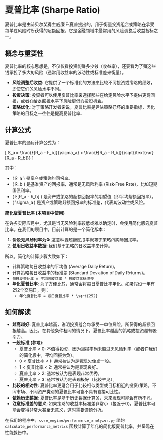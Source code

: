 # 夏普比率 (Sharpe Ratio)

夏普比率是由诺贝尔奖得主威廉·F·夏普提出的，用于衡量投资组合或策略在承受每单位风险时所获得的超额回报。它是金融领域中最常用的风险调整后收益指标之一。

## 概念与重要性

夏普比率的核心思想是，不仅仅看投资能赚多少钱（收益率），还要看为了赚这些钱承担了多大的风险（通常用收益率的波动性或标准差来衡量）。

*   **风险调整后收益**: 它提供了一个标准化的方法来比较不同投资或策略的绩效，即使它们的风险水平不同。
*   **投资决策**: 投资者可以使用夏普比率来选择那些在给定风险水平下提供更高回报，或者在给定回报水平下风险更低的投资机会。
*   **策略优化**: 对于策略开发者来说，夏普比率是评估策略好坏的重要指标，优化策略的目标之一往往是提高夏普比率。

## 计算公式

夏普比率的通用计算公式为：

\[ S_a = \frac{E[R_a - R_b]}{\sigma_a} = \frac{E[R_a - R_b]}{\sqrt{\text{var}[R_a - R_b]}} \]

其中：
*   \( R_a \) 是资产或策略的回报率。
*   \( R_b \) 是基准资产的回报率，通常是无风险利率 (Risk-Free Rate)，比如短期国债利率。
*   \( E[R_a - R_b] \) 是资产或策略的超额回报率的期望值（即平均超额回报率）。
*   \( \sigma_a \) 是资产或策略超额回报率的标准差，代表其波动性或风险。

**简化版夏普比率 (本项目中使用)**

在许多实际应用中，尤其是当无风险利率较低或难以确定时，会使用简化版的夏普比率。在我们的项目中，目前计算的是一个简化版本：

1.  **假设无风险利率为0**: 这意味着超额回报率就等于策略的实际回报率。
2.  **使用日收益率数据**: 我们基于策略的日收益率来计算。

所以，简化的计算步骤大致如下：

*   计算策略每日收益率的平均值 (Average Daily Return)。
*   计算策略每日收益率的标准差 (Standard Deviation of Daily Returns)。
*   `每日夏普比率 = 平均日收益率 / 日收益率标准差`
*   **年化夏普比率**: 为了方便比较，通常会将每日夏普比率年化。如果假设一年有252个交易日，则：
    *   `年化夏普比率 = 每日夏普比率 * \sqrt{252}`

## 如何解读

*   **越高越好**: 夏普比率越高，说明投资组合每承受一单位风险，所获得的超额回报越高。因此，在其他条件相同的情况下，夏普比率越高的策略或投资越有吸引力。
*   **一般标准 (参考)**:
    *   夏普比率 < 0: 不值得投资，因为回报率尚未超过无风险利率（或者在我们的简化版中，平均回报为负）。
    *   0 < 夏普比率 < 1: 通常被认为是表现欠佳或一般。
    *   1 < 夏普比率 < 2: 通常被认为是表现良好。
    *   夏普比率 > 2: 通常被认为是表现非常优秀。
    *   夏普比率 > 3: 通常被认为是表现极好（比较罕见）。
*   **比较的相对性**: 夏普比率更适合用于比较相似类型或目标相近的投资/策略。不同市场、不同资产类别的夏普比率可能不具有直接可比性。
*   **依赖历史数据**: 夏普比率是基于历史数据计算的，未来表现可能会有所不同。
*   **注意标准差的意义**: 如果策略的收益率标准差非常小（接近于0），夏普比率可能会变得非常大甚至无意义，这时需要谨慎分析。

在我们的程序中，`core_engine/performance_analyzer.py` 里的 `calculate_performance_metrics` 函数计算了年化的简化版夏普比率，并呈现在性能报告中。 